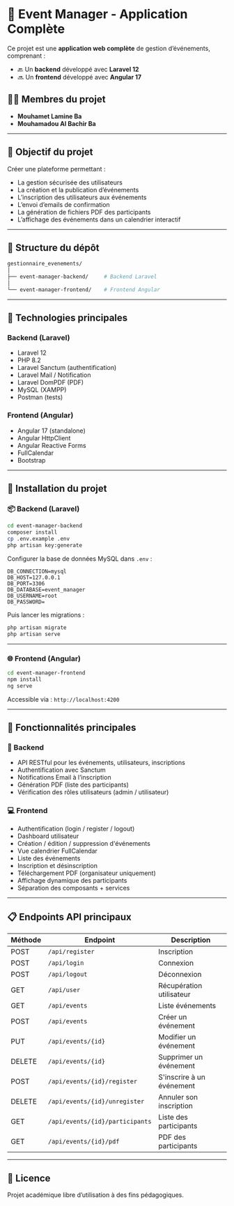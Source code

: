 # 📅 Event Manager - Application Complète

Ce projet est une **application web complète** de gestion d’événements, comprenant :

- 🔙 Un **backend** développé avec **Laravel 12**
- 🔜 Un **frontend** développé avec **Angular 17**

## 👨‍💻 Membres du projet

- **Mouhamet Lamine Ba**
- **Mouhamadou Al Bachir Ba**

---

## 🧠 Objectif du projet

Créer une plateforme permettant :

- La gestion sécurisée des utilisateurs
- La création et la publication d’événements
- L’inscription des utilisateurs aux événements
- L’envoi d’emails de confirmation
- La génération de fichiers PDF des participants
- L’affichage des événements dans un calendrier interactif

---

## 📂 Structure du dépôt

```bash
gestionnaire_evenements/
│
├── event-manager-backend/     # Backend Laravel
│
└── event-manager-frontend/    # Frontend Angular
```

---

## 🔧 Technologies principales

### Backend (Laravel)
- Laravel 12
- PHP 8.2
- Laravel Sanctum (authentification)
- Laravel Mail / Notification
- Laravel DomPDF (PDF)
- MySQL (XAMPP)
- Postman (tests)

### Frontend (Angular)
- Angular 17 (standalone)
- Angular HttpClient
- Angular Reactive Forms
- FullCalendar
- Bootstrap

---

## 🚀 Installation du projet

### 📦 Backend (Laravel)

```bash
cd event-manager-backend
composer install
cp .env.example .env
php artisan key:generate
```

Configurer la base de données MySQL dans `.env` :

```env
DB_CONNECTION=mysql
DB_HOST=127.0.0.1
DB_PORT=3306
DB_DATABASE=event_manager
DB_USERNAME=root
DB_PASSWORD=
```

Puis lancer les migrations :

```bash
php artisan migrate
php artisan serve
```

---

### 🌐 Frontend (Angular)

```bash
cd event-manager-frontend
npm install
ng serve
```

Accessible via : `http://localhost:4200`

---

## 🔐 Fonctionnalités principales

### 🎯 Backend
- API RESTful pour les événements, utilisateurs, inscriptions
- Authentification avec Sanctum
- Notifications Email à l’inscription
- Génération PDF (liste des participants)
- Vérification des rôles utilisateurs (admin / utilisateur)

### 💻 Frontend
- Authentification (login / register / logout)
- Dashboard utilisateur
- Création / édition / suppression d'événements
- Vue calendrier FullCalendar
- Liste des événements
- Inscription et désinscription
- Téléchargement PDF (organisateur uniquement)
- Affichage dynamique des participants
- Séparation des composants + services

---

## 📋 Endpoints API principaux

| Méthode | Endpoint | Description |
|--------|----------|-------------|
| POST   | `/api/register`               | Inscription |
| POST   | `/api/login`                  | Connexion |
| POST   | `/api/logout`                 | Déconnexion |
| GET    | `/api/user`                   | Récupération utilisateur |
| GET    | `/api/events`                 | Liste événements |
| POST   | `/api/events`                 | Créer un événement |
| PUT    | `/api/events/{id}`            | Modifier un événement |
| DELETE | `/api/events/{id}`            | Supprimer un événement |
| POST   | `/api/events/{id}/register`   | S'inscrire à un événement |
| DELETE | `/api/events/{id}/unregister` | Annuler son inscription |
| GET    | `/api/events/{id}/participants` | Liste des participants |
| GET    | `/api/events/{id}/pdf`        | PDF des participants |

---

## 📜 Licence

Projet académique libre d’utilisation à des fins pédagogiques.